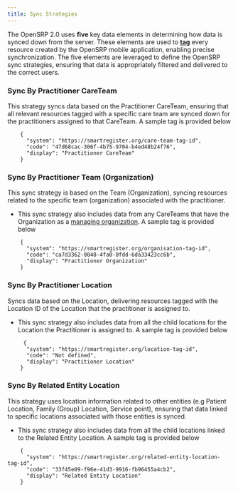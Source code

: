 ```yaml
---
title: Sync Strategies
---
```


The OpenSRP 2.0 uses **five** key data elements in determining how data is synced down from the server. These elements are used to [**tag**](/engineering/app/datastore/tagging) every resource created by the OpenSRP mobile application, enabling precise synchronization.
The five elements are leveraged to define the OpenSRP sync strategies, ensuring that data is appropriately filtered and delivered to the correct users.

### Sync By Practitioner CareTeam
This strategy syncs data based on the Practitioner CareTeam, ensuring that all relevant resources tagged with a specific care team are synced down for the practitioners assigned to that CareTeam. A sample tag is provided below

```josn
    {
      "system": "https://smartregister.org/care-team-tag-id",
      "code": "47d68cac-306f-4b75-9704-b4ed48b24f76",
      "display": "Practitioner CareTeam"
    }
```

### Sync By Practitioner Team (Organization)
This sync strategy is based on the Team (Organization), syncing resources related to the specific team (organization) associated with the practitioner. 
- This sync strategy also includes data from any CareTeams that have the Organization as a [managing organization](https://hl7.org/fhir/R4B/careteam-definitions.html#CareTeam.managingOrganization). A sample tag is provided below

```josn
    {
      "system": "https://smartregister.org/organisation-tag-id",
      "code": "ca7d3362-8048-4fa0-8fdd-6da33423cc6b",
      "display": "Practitioner Organization"
    }
```
### Sync By Practitioner Location
Syncs data based on the Location, delivering resources tagged with the Location ID of the Location that the practitioner is assigned to. 
- This sync strategy also includes data from all the child locations for the Location the Practitioner is assigned to. A sample tag is provided below

```josn
     {
      "system": "https://smartregister.org/location-tag-id",
      "code": "Not defined",
      "display": "Practitioner Location"
    }
```
### Sync By Related Entity Location
This strategy uses location information related to other entities (e.g Patient Location, Family (Group) Location, Service point), ensuring that data linked to specific locations associated with those entities is synced. 
- This sync strategy also includes data from all the child locations linked to the Related Entity Location. A sample tag is provided below

```josn
    {
      "system": "https://smartregister.org/related-entity-location-tag-id",
      "code": "33f45e09-f96e-41d3-9916-fb96455a4cb2",
      "display": "Related Entity Location"
    }
```
